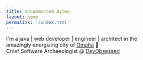 ```yaml
---
title: Uncommented Bytes
layout: home
permalink: '/index.html'
---
```

I'm a java | web developer | engineer | architect in the  
amazingly energizing city of [Omaha](https://goo.gl/TT7Mp) 🎉  
Chief Software Archaeologist @ [DevObsessed](https://www.devobsessed.com)